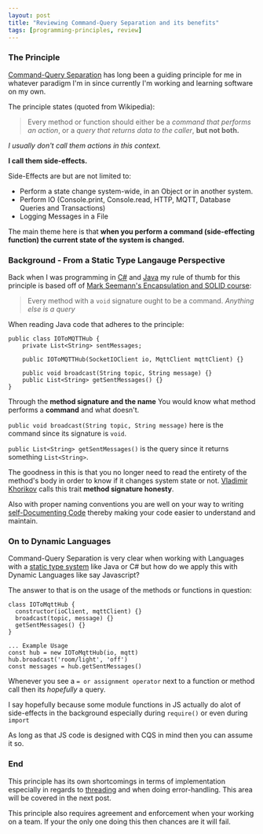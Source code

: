 ```yaml
---
layout: post
title: "Reviewing Command-Query Separation and its benefits"
tags: [programming-principles, review]
---
```


### The Principle 

[Command-Query Separation][CQS] has long been a guiding principle for me in whatever paradigm I'm in since currently I'm working and learning software on my own.

The principle states (quoted from Wikipedia):

> Every method or function should either be a *command that performs an action*, or a *query that returns data to the caller*, **but not both.**

*I usually don't call them actions in this context.*

**I call them side-effects.**

Side-Effects are but are not limited to:

* Perform a state change system-wide, in an Object or in another system.
* Perform IO (Console.print, Console.read, HTTP, MQTT, Database Queries and Transactions)
* Logging Messages in a File

The main theme here is that **when you perform a command (side-effecting function) the current state of the system is changed.**

### Background - From a Static Type Langauge Perspective

Back when I was programming in [C#][c#] and [Java][java] my rule of thumb for this principle is based off of [Mark Seemann's Encapsulation and SOLID course][pluralsight-course]:

> Every method with a `void` signature ought to be a command. *Anything else is a query*

When reading Java code that adheres to the principle:

    public class IOToMQTTHub {
        private List<String> sentMessages; 

        public IOToMQTTHub(SocketIOClient io, MqttClient mqttClient) {}
        
        public void broadcast(String topic, String message) {}
        public List<String> getSentMessages() {}
    }

Through the **method signature and the name** You would know what method performs a **command** and what doesn't.

`public void broadcast(String topic, String message)` here is the command since its signature is `void`.

`public List<String> getSentMessages()` is the query since it returns something `List<String>`.

The goodness in this is that you no longer need to read the entirety of the method's body in order to know if it changes system state or not. [Vladimir Khorikov][vlad-khov] calls this trait **method signature honesty**.

Also with proper naming conventions you are well on your way to writing [self-Documenting Code][self-documenting code] thereby making your code easier to understand and maintain.

### On to Dynamic Languages

Command-Query Separation is very clear when working with Languages with a [static type system][static-type] like Java or C# but how do we apply this with Dynamic Languages like say Javascript?

The answer to that is on the usage of the methods or functions in question:

    class IOToMqttHub {
      constructor(ioClient, mqttClient) {}
      broadcast(topic, message) {}
      getSentMessages() {}
    }
    
    ... Example Usage
    const hub = new IOToMqttHub(io, mqtt)
    hub.broadcast('room/light', 'off')
    const messages = hub.getSentMessages()

Whenever you see a `= or assignment operator` next to a function or method call then its *hopefully* a query.

I say hopefully because some module functions in JS actually do alot of side-effects in the background especially during `require()` or even during `import`

As long as that JS code is designed with CQS in mind then you can assume it so.

### End

This principle has its own shortcomings in terms of implementation especially in regards to [threading][threading-drawbacks] and when doing error-handling. This area will be covered in the next post.

This principle also requires agreement and enforcement when your working on a team. If your the only one doing this then chances are it will fail.

[static-type]: https://en.wikipedia.org/wiki/Type_system#Static_type_checking
[threading-drawbacks]: https://en.wikipedia.org/wiki/Command%E2%80%93query_separation#Drawbacks
[self-documenting code]: https://en.wikipedia.org/wiki/Self-documenting_code
[vlad-khov]: https://enterprisecraftsmanship.com/2016/04/21/what-is-functional-programming/
[c#]: https://en.wikipedia.org/wiki/C_Sharp_(programming_language)
[java]: https://en.wikipedia.org/wiki/Java_(programming_language)
[pluralsight-course]: https://www.pluralsight.com/courses/encapsulation-solid
[CQS]: https://en.wikipedia.org/wiki/Command%E2%80%93query_separation
